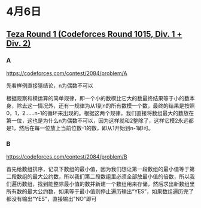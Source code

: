 # 4月6日

## [Teza Round 1 (Codeforces Round 1015, Div. 1 + Div. 2)](https://codeforces.com/contest/2084)

### A

https://codeforces.com/contest/2084/problem/A

先看样例直接猜结论，n为偶数不可以

根据观察和模运算的简单规律，即一个小的数模比它大的数最终结果等于小的数本身，除去这一情况外，还有一规律为从1到n的所有数模一个数，最终的结果是按照0，1，2......n-1的循环来出现的。根据这两个规律，我们直接将数组最大的数放在第一位，这也是为什么n为偶数不可以，因为这样就和2整除了，这样它模2永远都是1，然后在每一位放上当前位数-1的数，即从1开始到n-1即可。

### B

https://codeforces.com/contest/2084/problem/B

首先给数组排序，记录下数组的最小值，因为我们想让第一段数组的最小值等于第二段数组的最大公约数，所以我们第二段数组里必须全部放最小值的倍数，所以我们遍历数组，找到能整除最小值的数并新建一个数组用来存储，然后求出新数组里所有数的最大公约数，如果等于最小值则停止遍历输出“YES”，如果数组遍历完了都没有输出“YES”，直接输出"NO"即可